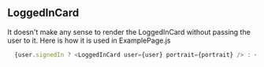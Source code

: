 ## LoggedInCard

It doesn't make any sense to render the LoggedInCard without passing the user to it. Here is how it is used in ExamplePage.js
```js
  {user.signedIn ? <LoggedInCard user={user} portrait={portrait} /> : <NotLoggedInCard />}
```
